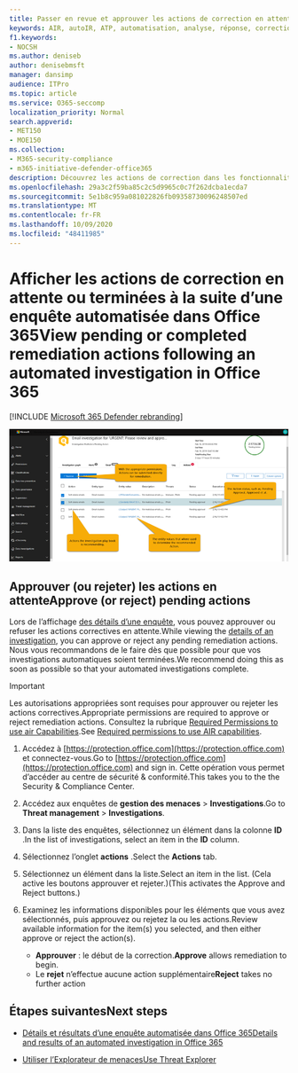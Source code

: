```yaml
---
title: Passer en revue et approuver les actions de correction en attente dans l’instruction et la réponse automatisées
keywords: AIR, autoIR, ATP, automatisation, analyse, réponse, correction, menaces, avancé, menace, protection
f1.keywords:
- NOCSH
ms.author: deniseb
author: denisebmsft
manager: dansimp
audience: ITPro
ms.topic: article
ms.service: O365-seccomp
localization_priority: Normal
search.appverid:
- MET150
- MOE150
ms.collection:
- M365-security-compliance
- m365-initiative-defender-office365
description: Découvrez les actions de correction dans les fonctionnalités d’analyse et de réponse automatisées dans Office 365 Advanced Threat Protection Plan 2.
ms.openlocfilehash: 29a3c2f59ba85c2c5d9965c0c7f262dcba1ecda7
ms.sourcegitcommit: 5e1b8c959a081022826fb09358730096248507ed
ms.translationtype: MT
ms.contentlocale: fr-FR
ms.lasthandoff: 10/09/2020
ms.locfileid: "48411985"
---
```

# <a name="view-pending-or-completed-remediation-actions-following-an-automated-investigation-in-office-365"></a><span data-ttu-id="b8f84-104">Afficher les actions de correction en attente ou terminées à la suite d’une enquête automatisée dans Office 365</span><span class="sxs-lookup"><span data-stu-id="b8f84-104">View pending or completed remediation actions following an automated investigation in Office 365</span></span>

[!INCLUDE [Microsoft 365 Defender rebranding](../includes/microsoft-defender-for-office.md)]



![Page action de l’enquête par avion](../../media/air-investigationactionspage.png)

## <a name="approve-or-reject-pending-actions"></a><span data-ttu-id="b8f84-106">Approuver (ou rejeter) les actions en attente</span><span class="sxs-lookup"><span data-stu-id="b8f84-106">Approve (or reject) pending actions</span></span>

<span data-ttu-id="b8f84-107">Lors de l’affichage [des détails d’une enquête](air-view-investigation-results.md), vous pouvez approuver ou refuser les actions correctives en attente.</span><span class="sxs-lookup"><span data-stu-id="b8f84-107">While viewing the [details of an investigation](air-view-investigation-results.md), you can approve or reject any pending remediation actions.</span></span> <span data-ttu-id="b8f84-108">Nous vous recommandons de le faire dès que possible pour que vos investigations automatiques soient terminées.</span><span class="sxs-lookup"><span data-stu-id="b8f84-108">We recommend doing this as soon as possible so that your automated investigations complete.</span></span>

> [!IMPORTANT]
> <span data-ttu-id="b8f84-109">Les autorisations appropriées sont requises pour approuver ou rejeter les actions correctives.</span><span class="sxs-lookup"><span data-stu-id="b8f84-109">Appropriate permissions are required to approve or reject remediation actions.</span></span> <span data-ttu-id="b8f84-110">Consultez la rubrique [Required Permissions to use air Capabilities](office-365-air.md#required-permissions-to-use-air-capabilities).</span><span class="sxs-lookup"><span data-stu-id="b8f84-110">See [Required permissions to use AIR capabilities](office-365-air.md#required-permissions-to-use-air-capabilities).</span></span>

1. <span data-ttu-id="b8f84-111">Accédez à [https://protection.office.com](https://protection.office.com) et connectez-vous.</span><span class="sxs-lookup"><span data-stu-id="b8f84-111">Go to [https://protection.office.com](https://protection.office.com) and sign in.</span></span> <span data-ttu-id="b8f84-112">Cette opération vous permet d’accéder au centre de sécurité & conformité.</span><span class="sxs-lookup"><span data-stu-id="b8f84-112">This takes you to the the Security & Compliance Center.</span></span>

2. <span data-ttu-id="b8f84-113">Accédez aux enquêtes de **gestion des menaces**  >  **Investigations**.</span><span class="sxs-lookup"><span data-stu-id="b8f84-113">Go to **Threat management** > **Investigations**.</span></span>

3. <span data-ttu-id="b8f84-114">Dans la liste des enquêtes, sélectionnez un élément dans la colonne **ID** .</span><span class="sxs-lookup"><span data-stu-id="b8f84-114">In the list of investigations, select an item in the **ID** column.</span></span> 

4. <span data-ttu-id="b8f84-115">Sélectionnez l’onglet **actions** .</span><span class="sxs-lookup"><span data-stu-id="b8f84-115">Select the **Actions** tab.</span></span>

5. <span data-ttu-id="b8f84-116">Sélectionnez un élément dans la liste.</span><span class="sxs-lookup"><span data-stu-id="b8f84-116">Select an item in the list.</span></span> <span data-ttu-id="b8f84-117">(Cela active les boutons approuver et rejeter.)</span><span class="sxs-lookup"><span data-stu-id="b8f84-117">(This activates the Approve and Reject buttons.)</span></span>

6. <span data-ttu-id="b8f84-118">Examinez les informations disponibles pour les éléments que vous avez sélectionnés, puis approuvez ou rejetez la ou les actions.</span><span class="sxs-lookup"><span data-stu-id="b8f84-118">Review available information for the item(s) you selected, and then either approve or reject the action(s).</span></span> 
   - <span data-ttu-id="b8f84-119">**Approuver** : le début de la correction.</span><span class="sxs-lookup"><span data-stu-id="b8f84-119">**Approve** allows remediation to begin.</span></span>
   - <span data-ttu-id="b8f84-120">Le **rejet** n’effectue aucune action supplémentaire</span><span class="sxs-lookup"><span data-stu-id="b8f84-120">**Reject** takes no further action</span></span>

## <a name="next-steps"></a><span data-ttu-id="b8f84-121">Étapes suivantes</span><span class="sxs-lookup"><span data-stu-id="b8f84-121">Next steps</span></span>

- [<span data-ttu-id="b8f84-122">Détails et résultats d’une enquête automatisée dans Office 365</span><span class="sxs-lookup"><span data-stu-id="b8f84-122">Details and results of an automated investigation in Office 365</span></span>](air-view-investigation-results.md)

- [<span data-ttu-id="b8f84-123">Utiliser l’Explorateur de menaces</span><span class="sxs-lookup"><span data-stu-id="b8f84-123">Use Threat Explorer</span></span>](threat-explorer.md)
